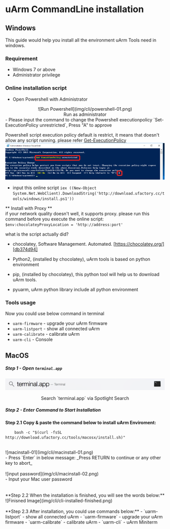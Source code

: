 # uArm CommandLine installation

## Windows

This guide would help you install all the environment uArm Tools need in windows.

### Requirement

- Windows 7 or above
- Administrator privilege

### Online installation script
- Open Powershell with Administrator  
<center>![Run Powershell](img/cli/powershell-01.png)</center>
<center>Run as administrator</center>  
- Please input the command to change the Powershell executionpolicy `Set-ExecutionPolicy unrestricted`, Press "A" to approve  

Powershell script execution policy default is restrict, it means that doesn't allow any script running. please refer [Get-ExecutionPolicy](https://go.microsoft.com/fwlink/?LinkID=135170)  
![Set-ExecutionPolicy unrestricted](img/cli/powershell-02.png)
- input this online script `iex ((New-Object System.Net.WebClient).DownloadString('http://download.ufactory.cc/tools/windows/install.ps1'))`

** Install with Proxy **  
if your network quality doesn't well, it supports proxy.
please run this command before you execute the online script: `$env:chocolateyProxyLocation = 'http://address:port'`

what is the script actually did?
- chocolatey, Software Management. Automated. [https://chocolatey.org/][db374d94]
- Python2, (installed by chocolatey), uArm tools is based on python environment
- pip, (installed by chocolatey), this python tool will help us to download uArm tools.
- pyuarm, uArm python library include all python environment

  [db374d94]: https://chocolatey.org/ "https://chocolatey.org/"


### Tools usage

Now you could use below command in terminal

- `uarm-firmware` - upgrade your uArm firmware  
- `uarm-listport` - show all connected uArm  
- `uarm-calibrate` - calibrate uArm  
- `uarm-cli` - Console

## MacOS

##### Step 1 - Open `terminal.app`  

![macinstall-terminal](img/getting_started/macinstall-terminal.png)
<center>Search `terminal.app` via Spotlight Search</center>

##### Step 2 - Enter Command to Start Installation

**Step 2.1 Copy & paste the command below to install uArm Enviroment:**

```
    bash -c "$(curl -fsSL http://download.ufactory.cc/tools/macosx/install.sh)"
```
<br>
![macinstall-01](img/cli/macinstall-01.png)
<br>
- Press `Enter` in below message: _Press RETURN to continue or any other key to abort_
<br>
<br>
![input password](img/cli/macinstall-02.png)
<br>
- Input your Mac user password
<br>
<br>
<br>
**Step 2.2 When the installation is finished, you will see the words below:**
![Finisned Image](img/cli/cli-installed-finished.png)
<br>
<br>
**Step 2.3 After installation, you could use commands below:**    
- `uarm-listport` - show all connected uArm  
- `uarm-firmware` - upgrade your uArm firmware  
- `uarm-calibrate` - calibrate uArm
- `uarm-cli` - uArm Miniterm
<br>
